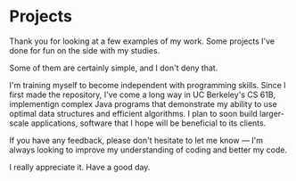 # Projects

Thank you for looking at a few examples of my work.
Some projects I've done for fun on the side with my studies.

Some of them are certainly simple, and I don't deny that.

I'm training myself to become independent with programming skills. Since I first made the repository, I've come a long way in UC Berkeley's CS 61B, implementign complex Java programs that demonstrate my ability to use optimal data structures and efficient algorithms. I plan to soon build larger-scale applications, software that I hope will be beneficial to its clients. 

If you have any feedback, please don't hesitate to let me know — I'm always looking to improve my understanding of coding and better my code.

I really appreciate it. Have a good day.
